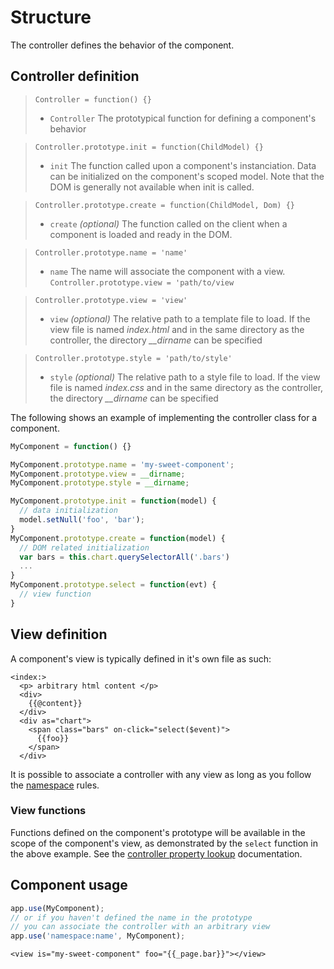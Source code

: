 # Structure

The controller defines the behavior of the component. 

## Controller definition

> `Controller = function() {}`
> * `Controller` The prototypical function for defining a component's behavior

> `Controller.prototype.init = function(ChildModel) {}`
> * `init` The function called upon a component's instanciation. Data can be initialized on the component's scoped model. Note that the DOM is generally not available when init is called.

> `Controller.prototype.create = function(ChildModel, Dom) {}`
> * `create` *(optional)* The function called on the client when a component is loaded and ready in the DOM. 

> `Controller.prototype.name = 'name'`
> * `name`  The name will associate the component with a view.
> `Controller.prototype.view = 'path/to/view`

> `Controller.prototype.view = 'view'`
> * `view` *(optional)* The relative path to a template file to load. If the view file is named *index.html* and in the same directory as the controller, the directory *__dirname* can be specified

> `Controller.prototype.style = 'path/to/style'`
> * `style` *(optional)* The relative path to a style file to load. If the view file is named *index.css* and in the same directory as the controller, the directory *__dirname* can be specified

The following shows an example of implementing the controller class for a component.

```js
MyComponent = function() {}

MyComponent.prototype.name = 'my-sweet-component';
MyComponent.prototype.view = __dirname;
MyComponent.prototype.style = __dirname;

MyComponent.prototype.init = function(model) {
  // data initialization
  model.setNull('foo', 'bar');
}
MyComponent.prototype.create = function(model) {
  // DOM related initialization
  var bars = this.chart.querySelectorAll('.bars')
  ...
}
MyComponent.prototype.select = function(evt) {
  // view function
}
```

## View definition
A component's view is typically defined in it's own file as such:
```derby
<index:>
  <p> arbitrary html content </p>
  <div>
    {{@content}}
  </div>
  <div as="chart">
    <span class="bars" on-click="select($event)">
      {{foo}}
    </span>
  </div>
```
It is possible to associate a controller with any view as long as you follow the [namespace](views/namespaces-and-files) rules.


### View functions
Functions defined on the component's prototype will be available in the scope of the component's view, as demonstrated by the `select` function in the above example. 
See the [controller property lookup](views/template-syntax/functions-and-events#controller-property-lookup) documentation.


## Component usage

```js
app.use(MyComponent);
// or if you haven't defined the name in the prototype
// you can associate the controller with an arbitrary view
app.use('namespace:name', MyComponent);
```

```derby
<view is="my-sweet-component" foo="{{_page.bar}}"></view>
```
